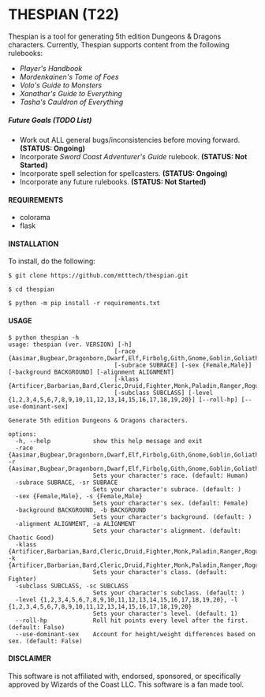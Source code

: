 # THESPIAN (T22)


Thespian is a tool for generating 5th edition Dungeons & Dragons characters. Currently, Thespian supports content from the following rulebooks:

  * *Player's Handbook*
  * *Mordenkainen's Tome of Foes*
  * *Volo's Guide to Monsters*
  * *Xanathar's Guide to Everything*
  * *Tasha's Cauldron of Everything*

##### Future Goals (TODO List)

  * Work out ALL general bugs/inconsistencies before moving forward. **(STATUS: Ongoing)**
  * Incorporate *Sword Coast Adventurer's Guide* rulebook. **(STATUS: Not Started)**
  * Incorporate spell selection for spellcasters. **(STATUS: Ongoing)**
  * Incorporate any future rulebooks. **(STATUS: Not Started)**


#### REQUIREMENTS

  * colorama
  * flask


#### INSTALLATION

To install, do the following:

```
$ git clone https://github.com/mtttech/thespian.git

$ cd thespian

$ python -m pip install -r requirements.txt
```


#### USAGE

```
$ python thespian -h
usage: thespian (ver. VERSION) [-h]
                              [-race {Aasimar,Bugbear,Dragonborn,Dwarf,Elf,Firbolg,Gith,Gnome,Goblin,Goliath,HalfElf,HalfOrc,Halfling,Hobgoblin,Human,Kenku,Kobold,Lizardfolk,Orc,Tabaxi,Tiefling,Triton,Yuanti}]
                              [-subrace SUBRACE] [-sex {Female,Male}] [-background BACKGROUND] [-alignment ALIGNMENT]
                              [-klass {Artificer,Barbarian,Bard,Cleric,Druid,Fighter,Monk,Paladin,Ranger,Rogue,Sorcerer,Warlock,Wizard}]
                              [-subclass SUBCLASS] [-level {1,2,3,4,5,6,7,8,9,10,11,12,13,14,15,16,17,18,19,20}] [--roll-hp] [--use-dominant-sex]

Generate 5th edition Dungeons & Dragons characters.

options:
  -h, --help            show this help message and exit
  -race {Aasimar,Bugbear,Dragonborn,Dwarf,Elf,Firbolg,Gith,Gnome,Goblin,Goliath,HalfElf,HalfOrc,Halfling,Hobgoblin,Human,Kenku,Kobold,Lizardfolk,Orc,Tabaxi,Tiefling,Triton,Yuanti}, -r {Aasimar,Bugbear,Dragonborn,Dwarf,Elf,Firbolg,Gith,Gnome,Goblin,Goliath,HalfElf,HalfOrc,Halfling,Hobgoblin,Human,Kenku,Kobold,Lizardfolk,Orc,Tabaxi,Tiefling,Triton,Yuanti}
                        Sets your character's race. (default: Human)
  -subrace SUBRACE, -sr SUBRACE
                        Sets your character's subrace. (default: )
  -sex {Female,Male}, -s {Female,Male}
                        Sets your character's sex. (default: Female)
  -background BACKGROUND, -b BACKGROUND
                        Sets your character's background. (default: )
  -alignment ALIGNMENT, -a ALIGNMENT
                        Sets your character's alignment. (default: Chaotic Good)
  -klass {Artificer,Barbarian,Bard,Cleric,Druid,Fighter,Monk,Paladin,Ranger,Rogue,Sorcerer,Warlock,Wizard}, -k {Artificer,Barbarian,Bard,Cleric,Druid,Fighter,Monk,Paladin,Ranger,Rogue,Sorcerer,Warlock,Wizard}
                        Sets your character's class. (default: Fighter)
  -subclass SUBCLASS, -sc SUBCLASS
                        Sets your character's subclass. (default: )
  -level {1,2,3,4,5,6,7,8,9,10,11,12,13,14,15,16,17,18,19,20}, -l {1,2,3,4,5,6,7,8,9,10,11,12,13,14,15,16,17,18,19,20}
                        Sets your character's level. (default: 1)
  --roll-hp             Roll hit points every level after the first. (default: False)
  --use-dominant-sex    Account for height/weight differences based on sex. (default: False)
```


#### DISCLAIMER

This software is not affiliated with, endorsed, sponsored, or specifically approved
by Wizards of the Coast LLC. This software is a fan made tool.

